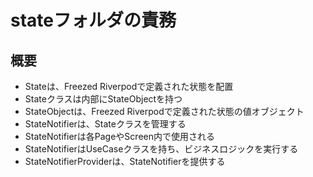 # stateフォルダの責務

## 概要
- Stateは、Freezed Riverpodで定義された状態を配置
- Stateクラスは内部にStateObjectを持つ
- StateObjectは、Freezed Riverpodで定義された状態の値オブジェクト
- StateNotifierは、Stateクラスを管理する
- StateNotifierは各PageやScreen内で使用される
- StateNotifierはUseCaseクラスを持ち、ビジネスロジックを実行する
- StateNotifierProviderは、StateNotifierを提供する
